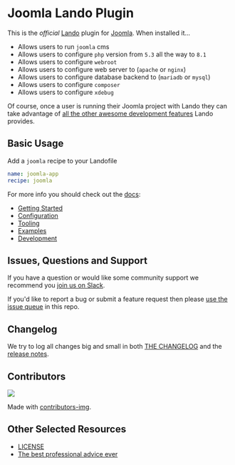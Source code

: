 # Joomla Lando Plugin

This is the _official_ [Lando](https://lando.dev) plugin for [Joomla](https://www.joomla.org/). When installed it...

* Allows users to run `joomla` cms
* Allows users to configure `php` version from `5.3` all the way to `8.1`
* Allows users to configure `webroot`
* Allows users to configure web server to (`apache` or `nginx`)
* Allows users to configure database backend to (`mariadb` or `mysql`)
* Allows users to configure `composer`
* Allows users to configure `xdebug`

Of course, once a user is running their Joomla project with Lando they can take advantage of [all the other awesome development features](https://docs.lando.dev) Lando provides.

## Basic Usage

Add a `joomla` recipe to your Landofile

```yaml
name: joomla-app
recipe: joomla
```

For more info you should check out the [docs](https://docs.lando.dev/joomla):

* [Getting Started](https://docs.lando.dev/joomla/)
* [Configuration](https://docs.lando.dev/joomla/config.html)
* [Tooling](https://docs.lando.dev/joomla/tooling.html)
* [Examples](https://github.com/lando/joomla/tree/main/examples)
* [Development](https://docs.lando.dev/joomla/development.html)

## Issues, Questions and Support

If you have a question or would like some community support we recommend you [join us on Slack](https://launchpass.com/devwithlando).

If you'd like to report a bug or submit a feature request then please [use the issue queue](https://github.com/lando/joomla/issues/new/choose) in this repo.

## Changelog

We try to log all changes big and small in both [THE CHANGELOG](https://github.com/lando/joomla/blob/main/CHANGELOG.md) and the [release notes](https://github.com/lando/joomla/releases).

## Contributors

<a href="https://github.com/lando/joomla/graphs/contributors">
  <img src="https://contrib.rocks/image?repo=lando/joomla" />
</a>

Made with [contributors-img](https://contrib.rocks).

## Other Selected Resources

* [LICENSE](https://github.com/lando/joomla/blob/main/LICENSE.md)
* [The best professional advice ever](https://www.youtube.com/watch?v=tkBVDh7my9Q)
